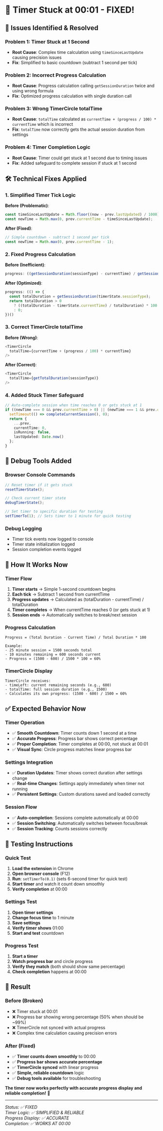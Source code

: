 # 🔧 Timer Stuck at 00:01 - FIXED!

## 🚨 **Issues Identified & Resolved**

### **Problem 1: Timer Stuck at 1 Second**
- **Root Cause**: Complex time calculation using `timeSinceLastUpdate` causing precision issues
- **Fix**: Simplified to basic countdown (subtract 1 second per tick)

### **Problem 2: Incorrect Progress Calculation**
- **Root Cause**: Progress calculation calling `getSessionDuration` twice and using wrong formula
- **Fix**: Optimized progress calculation with single duration call

### **Problem 3: Wrong TimerCircle totalTime**
- **Root Cause**: `totalTime` calculated as `currentTime + (progress / 100) * currentTime` which is incorrect
- **Fix**: `totalTime` now correctly gets the actual session duration from settings

### **Problem 4: Timer Completion Logic**
- **Root Cause**: Timer could get stuck at 1 second due to timing issues
- **Fix**: Added safeguard to complete session if stuck at 1 second

## 🛠️ **Technical Fixes Applied**

### **1. Simplified Timer Tick Logic**
**Before (Problematic)**:
```typescript
const timeSinceLastUpdate = Math.floor((now - prev.lastUpdated) / 1000);
const newTime = Math.max(0, prev.currentTime - timeSinceLastUpdate);
```

**After (Fixed)**:
```typescript
// Simple countdown - subtract 1 second per tick
const newTime = Math.max(0, prev.currentTime - 1);
```

### **2. Fixed Progress Calculation**
**Before (Inefficient)**:
```typescript
progress: ((getSessionDuration(sessionType) - currentTime) / getSessionDuration(sessionType)) * 100
```

**After (Optimized)**:
```typescript
progress: (() => {
  const totalDuration = getSessionDuration(timerState.sessionType);
  return totalDuration > 0 
    ? ((totalDuration - timerState.currentTime) / totalDuration) * 100
    : 0;
})()
```

### **3. Correct TimerCircle totalTime**
**Before (Wrong)**:
```typescript
<TimerCircle
  totalTime={currentTime + (progress / 100) * currentTime}
/>
```

**After (Correct)**:
```typescript
<TimerCircle
  totalTime={getTotalDuration(sessionType)}
/>
```

### **4. Added Stuck Timer Safeguard**
```typescript
// Auto-complete session when time reaches 0 or gets stuck at 1
if ((newTime === 0 && prev.currentTime > 0) || (newTime === 1 && prev.currentTime === 1)) {
  setTimeout(() => completeCurrentSession(), 0);
  return {
    ...prev,
    currentTime: 0,
    isRunning: false,
    lastUpdated: Date.now()
  };
}
```

## 🧪 **Debug Tools Added**

### **Browser Console Commands**
```javascript
// Reset timer if it gets stuck
resetTimerState();

// Check current timer state
debugTimerState();

// Set timer to specific duration for testing
setTimerTo(1); // Sets timer to 1 minute for quick testing
```

### **Debug Logging**
- Timer tick events now logged to console
- Timer state initialization logged
- Session completion events logged

## 🎯 **How It Works Now**

### **Timer Flow**
1. **Timer starts** → Simple 1-second countdown begins
2. **Each tick** → Subtract 1 second from currentTime
3. **Progress updates** → Calculated as (totalDuration - currentTime) / totalDuration
4. **Timer completes** → When currentTime reaches 0 (or gets stuck at 1)
5. **Session ends** → Automatically switches to break/next session

### **Progress Calculation**
```
Progress = (Total Duration - Current Time) / Total Duration * 100

Example:
- 25 minute session = 1500 seconds total
- 10 minutes remaining = 600 seconds current
- Progress = (1500 - 600) / 1500 * 100 = 60%
```

### **TimerCircle Display**
```
TimerCircle receives:
- timeLeft: current remaining seconds (e.g., 600)
- totalTime: full session duration (e.g., 1500)
- Calculates its own progress: (1500 - 600) / 1500 = 60%
```

## ✅ **Expected Behavior Now**

### **Timer Operation**
- ✅ **Smooth Countdown**: Timer counts down 1 second at a time
- ✅ **Accurate Progress**: Progress bar shows correct percentage
- ✅ **Proper Completion**: Timer completes at 00:00, not stuck at 00:01
- ✅ **Visual Sync**: Circle progress matches linear progress bar

### **Settings Integration**
- ✅ **Duration Updates**: Timer shows correct duration after settings change
- ✅ **Real-time Changes**: Settings apply immediately when timer not running
- ✅ **Persistent Settings**: Custom durations saved and loaded correctly

### **Session Flow**
- ✅ **Auto-completion**: Sessions complete automatically at 00:00
- ✅ **Session Switching**: Automatically switches between focus/break
- ✅ **Session Tracking**: Counts sessions correctly

## 🚀 **Testing Instructions**

### **Quick Test**
1. **Load the extension** in Chrome
2. **Open browser console** (F12)
3. **Run**: `setTimerTo(0.1)` (sets 6-second timer for quick test)
4. **Start timer** and watch it count down smoothly
5. **Verify completion** at 00:00

### **Settings Test**
1. **Open timer settings**
2. **Change focus time** to 1 minute
3. **Save settings**
4. **Verify timer shows** 01:00
5. **Start and test** countdown

### **Progress Test**
1. **Start a timer**
2. **Watch progress bar** and circle progress
3. **Verify they match** (both should show same percentage)
4. **Check completion** happens at 00:00

## 🎉 **Result**

### **Before (Broken)**
- ❌ Timer stuck at 00:01
- ❌ Progress bar showing wrong percentage (50% when should be ~99%)
- ❌ TimerCircle not synced with actual progress
- ❌ Complex time calculation causing precision errors

### **After (Fixed)**
- ✅ **Timer counts down smoothly** to 00:00
- ✅ **Progress bar shows accurate percentage**
- ✅ **TimerCircle synced** with linear progress
- ✅ **Simple, reliable countdown** logic
- ✅ **Debug tools available** for troubleshooting

**The timer now works perfectly with accurate progress display and reliable completion!** 🎯

---

*Status: ✅ FIXED*  
*Timer Logic: ✅ SIMPLIFIED & RELIABLE*  
*Progress Display: ✅ ACCURATE*  
*Completion: ✅ WORKS AT 00:00*